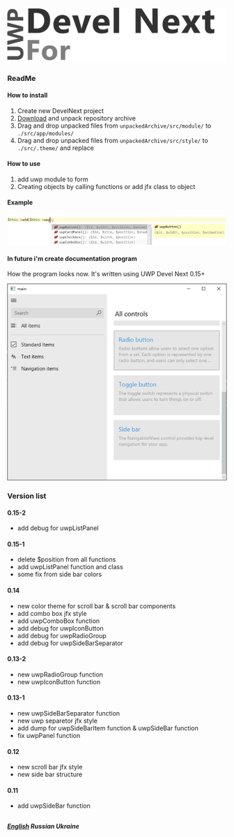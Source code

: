 
![UWPForDevelNext](https://github.com/era312/UWP-For-DevelNext/blob/master/img/logo.png) 

### ReadMe
#### How to install
1. Create new DevelNext project
2. [Download](https://github.com/era312/UWP-For-DevelNext/archive/master.zip) and unpack repository archive
3. Drag and drop unpacked files from ```unpackedArchive/src/module/``` to ```./src/app/modules/```
4. Drag and drop unpacked files from ```unpackedArchive/src/style/``` to ```./src/.theme/``` and replace

#### How to use
1. add uwp module to form
2. Creating objects by calling functions or add jfx class to object

#### Example

![Creating objects by calling functions](https://github.com/era312/UWP-For-DevelNext/blob/master/img/CellFunction.jpg) 

#### In future i'm create documentation program

How the program looks now. It's written using UWP Devel Next 0.15+

![Program](https://github.com/era312/UWP-For-DevelNext/blob/master/img/dkm.png)  

### Version list
#### 0.15-2
 * add debug for uwpListPanel
#### 0.15-1
 * delete $position from all functions
 * add uwpListPanel function and class
 * some fix from side bar colors
#### 0.14
 * new color theme for scroll bar & scroll bar components
 * add combo box jfx style
 * add uwpComboBox function
 * add debug for uwpIconButton
 * add debug for uwpRadioGroup
 * add debug for uwpSideBarSeparator
#### 0.13-2
 * new uwpRadioGroup function
 * new uwpIconButton function
#### 0.13-1
 * new uwpSideBarSeparator function
 * new uwp separetor jfx style
 * add dump for uwpSideBarItem function & uwpSideBar function
 * fix uwpPanel function
#### 0.12
 * new scroll bar jfx style
 * new side bar structure
#### 0.11
 * add uwpSideBar function
 
##
##### [English]()   Russian   Ukraine
